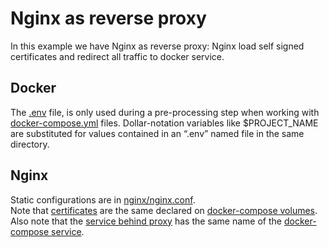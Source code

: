 # Nginx as reverse proxy  
In this example we have Nginx as reverse proxy: Nginx load self signed certificates and redirect all traffic to docker service.

## Docker 
The [.env](.env) file, is only used during a pre-processing step when working with [docker-compose.yml](docker-compose.yml)  files. Dollar-notation variables like $PROJECT_NAME are substituted for values contained in an “.env” named file in the same directory.

## Nginx 
Static configurations are in [nginx/nginx.conf](nginx/nginx.conf).  
Note that [certificates](nginx-https/nginx/nginx.conf#L23) are the same declared on [docker-compose volumes](nginx-https/docker-compose.yml#L30).  
Also note that the [service behind proxy](nginx/nginx.conf#L32) has the same name of the [docker-compose service](docker-compose.yml#L5).
